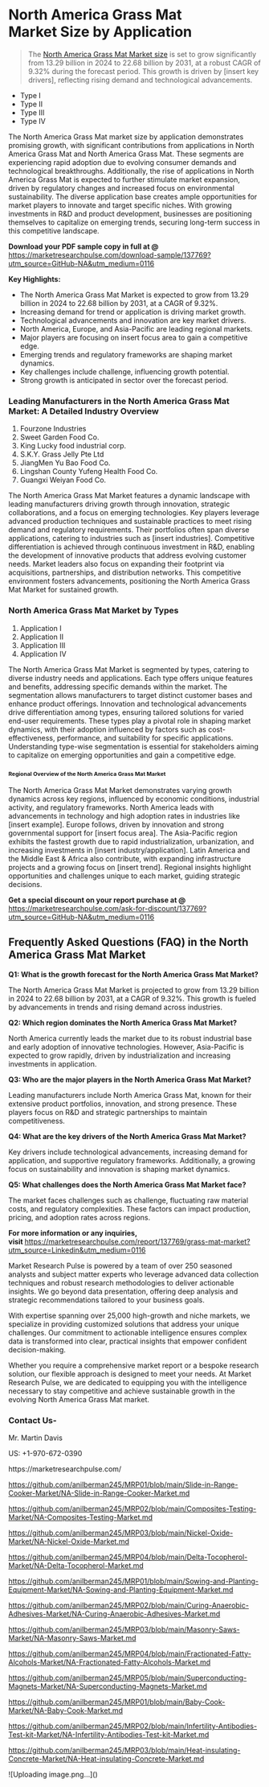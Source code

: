 <h1>North America Grass Mat Market&nbsp;Size by Application</h1><blockquote><p>The <a href="https://marketresearchpulse.com/download-sample/137769?utm_source=GitHub-NA&amp;utm_medium=0116">North America Grass Mat Market size</a> is set to grow significantly from 13.29 billion in 2024 to 22.68 billion by 2031, at a robust CAGR of 9.32% during the forecast period. This growth is driven by [insert key drivers], reflecting rising demand and technological advancements.</p></blockquote><ul><li>Type I <li> Type II <li> Type III <li> Type IV</li></ul><p>The North America Grass Mat market size by application demonstrates promising growth, with significant contributions from applications in North America Grass Mat and North America Grass Mat. These segments are experiencing rapid adoption due to evolving consumer demands and technological breakthroughs. Additionally, the rise of applications in North America Grass Mat is expected to further stimulate market expansion, driven by regulatory changes and increased focus on environmental sustainability. The diverse application base creates ample opportunities for market players to innovate and target specific niches. With growing investments in R&D and product development, businesses are positioning themselves to capitalize on emerging trends, securing long-term success in this competitive landscape.</p><p><strong>Download your PDF sample copy in full at @ </strong><a href="https://marketresearchpulse.com/download-sample/137769?utm_source=GitHub-NA&amp;utm_medium=0116">https://marketresearchpulse.com/download-sample/137769?utm_source=GitHub-NA&amp;utm_medium=0116</a></p><p><strong>Key Highlights: </strong></p><ul><li>The North America Grass Mat Market is expected to grow from 13.29 billion in 2024 to 22.68 billion by 2031, at a CAGR of 9.32%.</li><li>Increasing demand for trend or application is driving market growth.</li><li>Technological advancements and innovation are key market drivers.</li><li>North America, Europe, and Asia-Pacific are leading regional markets.</li><li>Major players are focusing on insert focus area to gain a competitive edge.</li><li>Emerging trends and regulatory frameworks are shaping market dynamics.</li><li>Key challenges include challenge, influencing growth potential.</li><li>Strong growth is anticipated in sector over the forecast period.</li></ul><h3>Leading Manufacturers in the North America Grass Mat Market: A Detailed Industry Overview</h3><ol><li>Fourzone Industries</li><li>Sweet Garden Food Co.</li><li>King Lucky food industrial corp.</li><li>S.K.Y. Grass Jelly Pte Ltd</li><li>JiangMen Yu Bao Food Co.</li><li>Lingshan County Yufeng Health Food Co.</li><li>Guangxi Weiyan Food Co.</li></ol><div class="flex max-w-full flex-col flex-grow"><div class="min-h-8 text-message flex w-full flex-col items-end gap-2 whitespace-normal break-words [.text-message+&amp;]:mt-5" dir="auto" data-message-author-role="assistant" data-message-id="fd8432e4-4910-450d-b182-61b7bfb0a01f" data-message-model-slug="gpt-4o"><div class="flex w-full flex-col gap-1 empty:hidden first:pt-[3px]"><div class="markdown prose w-full break-words dark:prose-invert light"><p>The North America Grass Mat Market features a dynamic landscape with leading manufacturers driving growth through innovation, strategic collaborations, and a focus on emerging technologies. Key players leverage advanced production techniques and sustainable practices to meet rising demand and regulatory requirements. Their portfolios often span diverse applications, catering to industries such as [insert industries]. Competitive differentiation is achieved through continuous investment in R&amp;D, enabling the development of innovative products that address evolving customer needs. Market leaders also focus on expanding their footprint via acquisitions, partnerships, and distribution networks. This competitive environment fosters advancements, positioning the North America Grass Mat Market for sustained growth.</p></div></div></div></div><h3>North America Grass Mat Market by Types</h3><ol><li>Application I <li> Application II <li> Application III <li> Application IV</li></ol><div class="flex max-w-full flex-col flex-grow"><div class="min-h-8 text-message flex w-full flex-col items-end gap-2 whitespace-normal break-words [.text-message+&amp;]:mt-5" dir="auto" data-message-author-role="assistant" data-message-id="084470be-0bb7-4664-bddf-5156b4f41249" data-message-model-slug="gpt-4o-mini"><div class="flex w-full flex-col gap-1 empty:hidden first:pt-[3px]"><div class="markdown prose w-full break-words dark:prose-invert light"><p>The North America Grass Mat Market is segmented by types, catering to diverse industry needs and applications. Each type offers unique features and benefits, addressing specific demands within the market. The segmentation allows manufacturers to target distinct customer bases and enhance product offerings. Innovation and technological advancements drive differentiation among types, ensuring tailored solutions for varied end-user requirements. These types play a pivotal role in shaping market dynamics, with their adoption influenced by factors such as cost-effectiveness, performance, and suitability for specific applications. Understanding type-wise segmentation is essential for stakeholders aiming to capitalize on emerging opportunities and gain a competitive edge.</p></div></div></div></div><h3><span style="font-size: 11px;">Regional Overview of the North America Grass Mat Market</span></h3><div class="flex max-w-full flex-col flex-grow"><div class="min-h-8 text-message flex w-full flex-col items-end gap-2 whitespace-normal break-words [.text-message+&amp;]:mt-5" dir="auto" data-message-author-role="assistant" data-message-id="e9038762-ce64-4e30-91c9-9bd413514231" data-message-model-slug="gpt-4o-mini"><div class="flex w-full flex-col gap-1 empty:hidden first:pt-[3px]"><div class="markdown prose w-full break-words dark:prose-invert light"><p>The North America Grass Mat Market demonstrates varying growth dynamics across key regions, influenced by economic conditions, industrial activity, and regulatory frameworks. North America leads with advancements in technology and high adoption rates in industries like [insert example]. Europe follows, driven by innovation and strong governmental support for [insert focus area]. The Asia-Pacific region exhibits the fastest growth due to rapid industrialization, urbanization, and increasing investments in [insert industry/application]. Latin America and the Middle East &amp; Africa also contribute, with expanding infrastructure projects and a growing focus on [insert trend]. Regional insights highlight opportunities and challenges unique to each market, guiding strategic decisions.</p></div></div></div></div><p><strong>Get a special discount on your report purchase at @ </strong><a href="https://marketresearchpulse.com/ask-for-discount/137769?utm_source=GitHub-NA&amp;utm_medium=0116">https://marketresearchpulse.com/ask-for-discount/137769?utm_source=GitHub-NA&amp;utm_medium=0116</a></p><h2>Frequently Asked Questions (FAQ) in the North America Grass Mat Market</h2><p><strong>Q1: What is the growth forecast for the North America Grass Mat Market?</strong></p><p>The North America Grass Mat Market is projected to grow from 13.29 billion in 2024 to 22.68 billion by 2031, at a CAGR of 9.32%. This growth is fueled by advancements in trends and rising demand across industries.</p><p><strong>Q2: Which region dominates the North America Grass Mat Market?</strong></p><p>North America currently leads the market due to its robust industrial base and early adoption of innovative technologies. However, Asia-Pacific is expected to grow rapidly, driven by industrialization and increasing investments in application.</p><p><strong>Q3: Who are the major players in the North America Grass Mat Market?</strong></p><p>Leading manufacturers include North America Grass Mat, known for their extensive product portfolios, innovation, and strong presence. These players focus on R&amp;D and strategic partnerships to maintain competitiveness.</p><p><strong>Q4: What are the key drivers of the North America Grass Mat Market?</strong></p><p>Key drivers include technological advancements, increasing demand for application, and supportive regulatory frameworks. Additionally, a growing focus on sustainability and innovation is shaping market dynamics.</p><p><strong>Q5: What challenges does the North America Grass Mat Market face?</strong></p><p>The market faces challenges such as challenge, fluctuating raw material costs, and regulatory complexities. These factors can impact production, pricing, and adoption rates across regions.</p><p><strong>For more information or any inquiries, visit&nbsp;</strong><a href="https://marketresearchpulse.com/report/137769/grass-mat-market?utm_source=Linkedin&utm_medium=0116">https://marketresearchpulse.com/report/137769/grass-mat-market?utm_source=Linkedin&utm_medium=0116</a></p><p>Market Research Pulse is powered by a team of over 250 seasoned analysts and subject matter experts who leverage advanced data collection techniques and robust research methodologies to deliver actionable insights. We go beyond data presentation, offering deep analysis and strategic recommendations tailored to your business goals.</p><p>With expertise spanning over 25,000 high-growth and niche markets, we specialize in providing customized solutions that address your unique challenges. Our commitment to actionable intelligence ensures complex data is transformed into clear, practical insights that empower confident decision-making.</p><p>Whether you require a comprehensive market report or a bespoke research solution, our flexible approach is designed to meet your needs. At Market Research Pulse, we are dedicated to equipping you with the intelligence necessary to stay competitive and achieve sustainable growth in the evolving North America Grass Mat market.</p><h3><strong>Contact Us-</strong></h3><p>Mr. Martin Davis</p><p>US: +1-970-672-0390</p><p>https://marketresearchpulse.com/</p><p><a href="https://github.com/anilberman245/MRP01/blob/main/Slide-in-Range-Cooker-Market/NA-Slide-in-Range-Cooker-Market.md">https://github.com/anilberman245/MRP01/blob/main/Slide-in-Range-Cooker-Market/NA-Slide-in-Range-Cooker-Market.md</a></p><p><a href="https://github.com/anilberman245/MRP02/blob/main/Composites-Testing-Market/NA-Composites-Testing-Market.md">https://github.com/anilberman245/MRP02/blob/main/Composites-Testing-Market/NA-Composites-Testing-Market.md</a></p><p><a href="https://github.com/anilberman245/MRP03/blob/main/Nickel-Oxide-Market/NA-Nickel-Oxide-Market.md">https://github.com/anilberman245/MRP03/blob/main/Nickel-Oxide-Market/NA-Nickel-Oxide-Market.md</a></p><p><a href="https://github.com/anilberman245/MRP04/blob/main/Delta-Tocopherol-Market/NA-Delta-Tocopherol-Market.md">https://github.com/anilberman245/MRP04/blob/main/Delta-Tocopherol-Market/NA-Delta-Tocopherol-Market.md</a></p><p><a href="https://github.com/anilberman245/MRP01/blob/main/Sowing-and-Planting-Equipment-Market/NA-Sowing-and-Planting-Equipment-Market.md">https://github.com/anilberman245/MRP01/blob/main/Sowing-and-Planting-Equipment-Market/NA-Sowing-and-Planting-Equipment-Market.md</a></p><p><a href="https://github.com/anilberman245/MRP02/blob/main/Curing-Anaerobic-Adhesives-Market/NA-Curing-Anaerobic-Adhesives-Market.md">https://github.com/anilberman245/MRP02/blob/main/Curing-Anaerobic-Adhesives-Market/NA-Curing-Anaerobic-Adhesives-Market.md</a></p><p><a href="https://github.com/anilberman245/MRP03/blob/main/Masonry-Saws-Market/NA-Masonry-Saws-Market.md">https://github.com/anilberman245/MRP03/blob/main/Masonry-Saws-Market/NA-Masonry-Saws-Market.md</a></p><p><a href="https://github.com/anilberman245/MRP04/blob/main/Fractionated-Fatty-Alcohols-Market/NA-Fractionated-Fatty-Alcohols-Market.md">https://github.com/anilberman245/MRP04/blob/main/Fractionated-Fatty-Alcohols-Market/NA-Fractionated-Fatty-Alcohols-Market.md</a></p><p><a href="https://github.com/anilberman245/MRP05/blob/main/Superconducting-Magnets-Market/NA-Superconducting-Magnets-Market.md">https://github.com/anilberman245/MRP05/blob/main/Superconducting-Magnets-Market/NA-Superconducting-Magnets-Market.md</a></p><p><a href="https://github.com/anilberman245/MRP01/blob/main/Baby-Cook-Market/NA-Baby-Cook-Market.md">https://github.com/anilberman245/MRP01/blob/main/Baby-Cook-Market/NA-Baby-Cook-Market.md</a></p><p><a href="https://github.com/anilberman245/MRP02/blob/main/Infertility-Antibodies-Test-kit-Market/NA-Infertility-Antibodies-Test-kit-Market.md">https://github.com/anilberman245/MRP02/blob/main/Infertility-Antibodies-Test-kit-Market/NA-Infertility-Antibodies-Test-kit-Market.md</a></p><p><a href="https://github.com/anilberman245/MRP03/blob/main/Heat-insulating-Concrete-Market/NA-Heat-insulating-Concrete-Market.md">https://github.com/anilberman245/MRP03/blob/main/Heat-insulating-Concrete-Market/NA-Heat-insulating-Concrete-Market.md</a></p>
![Uploading image.png…]()
